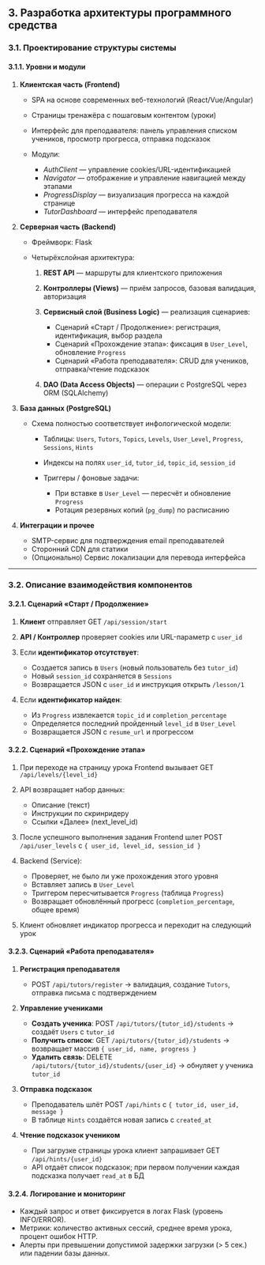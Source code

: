 ﻿## **3. Разработка архитектуры программного средства**

### 3.1. Проектирование структуры системы

#### 3.1.1. Уровни и модули

1. **Клиентская часть (Frontend)**

   * SPA на основе современных веб-технологий (React/Vue/Angular)
   * Страницы тренажёра с пошаговым контентом (уроки)
   * Интерфейс для преподавателя: панель управления списком учеников, просмотр прогресса, отправка подсказок
   * Модули:

     * *AuthClient* — управление cookies/URL-идентификацией
     * *Navigator* — отображение и управление навигацией между этапами
     * *ProgressDisplay* — визуализация прогресса на каждой странице
     * *TutorDashboard* — интерфейс преподавателя

2. **Серверная часть (Backend)**

   * Фреймворк: Flask
   * Четырёхслойная архитектура:

     1. **REST API** — маршруты для клиентского приложения
     2. **Контроллеры (Views)** — приём запросов, базовая валидация, авторизация
     3. **Сервисный слой (Business Logic)** — реализация сценариев:

        * Сценарий «Старт / Продолжение»: регистрация, идентификация, выбор раздела
        * Сценарий «Прохождение этапа»: фиксация в `User_Level`, обновление `Progress`
        * Сценарий «Работа преподавателя»: CRUD для учеников, отправка/чтение подсказок
     4. **DAO (Data Access Objects)** — операции с PostgreSQL через ORM (SQLAlchemy)

3. **База данных (PostgreSQL)**

   * Схема полностью соответствует инфологической модели:

     * Таблицы: `Users`, `Tutors`, `Topics`, `Levels`, `User_Level`, `Progress`, `Sessions`, `Hints`
     * Индексы на полях `user_id`, `tutor_id`, `topic_id`, `session_id`
     * Триггеры / фоновые задачи:

       * При вставке в `User_Level` — пересчёт и обновление `Progress`
       * Ротация резервных копий (`pg_dump`) по расписанию

4. **Интеграции и прочее**

   * SMTP-сервис для подтверждения email преподавателей
   * Сторонний CDN для статики
   * (Опционально) Сервис локализации для перевода интерфейса

---

### 3.2. Описание взаимодействия компонентов

#### 3.2.1. Сценарий «Старт / Продолжение»

1. **Клиент** отправляет GET `/api/session/start`
2. **API / Контроллер** проверяет cookies или URL-параметр с `user_id`
3. Если **идентификатор отсутствует**:

   * Создается запись в `Users` (новый пользователь без `tutor_id`)
   * Новый `session_id` сохраняется в `Sessions`
   * Возвращается JSON с `user_id` и инструкция открыть `/lesson/1`
4. Если **идентификатор найден**:

   * Из `Progress` извлекается `topic_id` и `completion_percentage`
   * Определяется последний пройденный `level_id` в `User_Level`
   * Возвращается JSON с `resume_url` и прогрессом

#### 3.2.2. Сценарий «Прохождение этапа»

1. При переходе на страницу урока Frontend вызывает GET `/api/levels/{level_id}`
2. API возвращает набор данных:

   * Описание (текст)
   * Инструкции по скринридеру
   * Ссылки «Далее» (next\_level\_id)
3. После успешного выполнения задания Frontend шлет POST `/api/user_levels` с `{ user_id, level_id, session_id }`
4. Backend (Service):

   * Проверяет, не было ли уже прохождения этого уровня
   * Вставляет запись в `User_Level`
   * Триггером пересчитывается `Progress` (таблица `Progress`)
   * Возвращает обновлённый прогресс (`completion_percentage`, общее время)
5. Клиент обновляет индикатор прогресса и переходит на следующий урок

#### 3.2.3. Сценарий «Работа преподавателя»

1. **Регистрация преподавателя**

   * POST `/api/tutors/register` → валидация, создание `Tutors`, отправка письма с подтверждением
2. **Управление учениками**

   * **Создать ученика**: POST `/api/tutors/{tutor_id}/students` → создаёт `Users` с `tutor_id`
   * **Получить список**: GET `/api/tutors/{tutor_id}/students` → возвращает массив `{ user_id, name, progress }`
   * **Удалить связь**: DELETE `/api/tutors/{tutor_id}/students/{user_id}` → обнуляет у ученика `tutor_id`
3. **Отправка подсказок**

   * Преподаватель шлёт POST `/api/hints` с `{ tutor_id, user_id, message }`
   * В таблице `Hints` создаётся новая запись с `created_at`
4. **Чтение подсказок учеником**

   * При загрузке страницы урока клиент запрашивает GET `/api/hints/{user_id}`
   * API отдаёт список подсказок; при первом получении каждая подсказка получает `read_at` в БД

#### 3.2.4. Логирование и мониторинг

* Каждый запрос и ответ фиксируется в логах Flask (уровень INFO/ERROR).
* Метрики: количество активных сессий, среднее время урока, процент ошибок HTTP.
* Алерты при превышении допустимой задержки загрузки (> 5 сек.) или падении базы данных.
